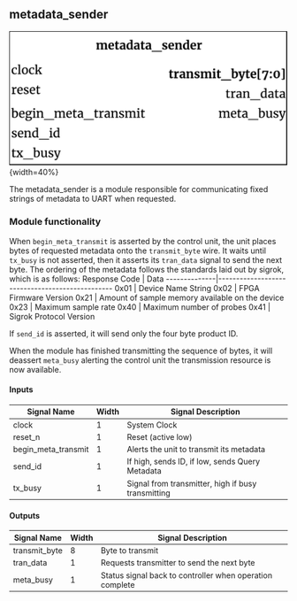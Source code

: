 ## metadata_sender ##

![metadata_sender module](metadata_sender.png){width=40%}

The metadata_sender is a module responsible for communicating fixed strings of metadata to UART when requested.

### Module functionality ###
When `begin_meta_transmit` is asserted by the control unit, the unit places bytes of requested metadata onto the `transmit_byte` wire. It waits until `tx_busy` is not asserted, then it asserts its `tran_data` signal to send the next byte. 
The ordering of the metadata follows the standards laid out by sigrok, which is as follows:
Response Code | Data
--------------|------------------------------------------------
0x01 | Device Name String
0x02 | FPGA Firmware Version
0x21 | Amount of sample memory available on the device
0x23 | Maximum sample rate
0x40 | Maximum number of probes
0x41 | Sigrok Protocol Version

If `send_id` is asserted, it will send only the four byte product ID.

When the module has finished transmitting the sequence of bytes, it will deassert `meta_busy` alerting the control unit the transmission resource is now available.

#### Inputs ####

Signal Name | Width | Signal Description
--------------------- | ----------------------------- | -------------------------------------------------------------------------------------------
clock | 1 | System Clock
reset_n | 1 | Reset (active low)
begin_meta_transmit | 1 | Alerts the unit to transmit its metadata
send_id | 1 | If high, sends ID, if low, sends Query Metadata
tx_busy | 1 | Signal from transmitter, high if busy transmitting
#### Outputs ####

Signal Name | Width | Signal Description
--------------------- | ----------------------------- | -------------------------------------------------------------------------------------------
transmit_byte | 8 | Byte to transmit
tran_data | 1 | Requests transmitter to send the next byte
meta_busy | 1 | Status signal back to controller when operation complete
